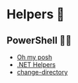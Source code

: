 # Helpers 🔧

## PowerShell 🧙‍♂️
- [Oh my posh](./powershell/oh-my-posh)
- [.NET Helpers](./powershell/dotnet)
- [change-directory](./powershell/change-directory.ps1)
